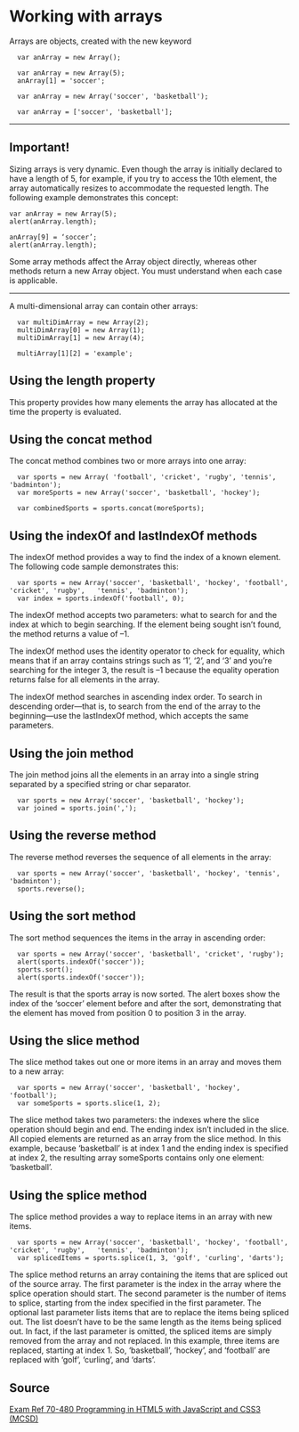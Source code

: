 # Working with arrays

Arrays are objects, created with the new keyword

```
  var anArray = new Array();

  var anArray = new Array(5);
  anArray[1] = 'soccer';
  
  var anArray = new Array('soccer', 'basketball');

  var anArray = ['soccer', 'basketball'];
```

---

## Important!

Sizing arrays is very dynamic. Even though the array is initially declared to have a length of 5, for example, if you try to access the 10th element, the array automatically resizes to accommodate the requested length. The following example demonstrates this concept:

```
var anArray = new Array(5);
alert(anArray.length);

anArray[9] = ‘soccer’;
alert(anArray.length);
```

Some array methods affect the Array object directly, whereas other methods return a new Array object. You must understand when each case is applicable.

---

A multi-dimensional array can contain other arrays:

```
  var multiDimArray = new Array(2);
  multiDimArray[0] = new Array(1);
  multiDimArray[1] = new Array(4);

  multiArray[1][2] = 'example';
```

## Using the length property

This property provides how many elements the array has allocated at the time the property is evaluated.

## Using the concat method

The concat method combines two or more arrays into one array:

```
  var sports = new Array( 'football', 'cricket', 'rugby', 'tennis', 'badminton');
  var moreSports = new Array('soccer', 'basketball', 'hockey');
  
  var combinedSports = sports.concat(moreSports);
```

## Using the indexOf and lastIndexOf methods

The indexOf method provides a way to find the index of a known element. The following code sample demonstrates this:

```
  var sports = new Array('soccer', 'basketball', 'hockey', 'football', 'cricket', 'rugby',   'tennis', 'badminton');
  var index = sports.indexOf('football', 0);
```

The indexOf method accepts two parameters: what to search for and the index at which to begin searching. If the element being sought isn’t found, the method returns a value of –1.

The indexOf method uses the identity operator to check for equality, which means that if an array contains strings such as ‘1’, ‘2’, and ‘3’ and you’re searching for the integer 3, the result is –1 because the equality operation returns false for all elements in the array. 

The indexOf method searches in ascending index order. To search in descending order—that is, to search from the end of the array to the beginning—use the lastIndexOf method, which accepts the same parameters.

## Using the join method

The join method joins all the elements in an array into a single string separated by a specified string or char separator.

```
  var sports = new Array('soccer', 'basketball', 'hockey');
  var joined = sports.join(',');
```

## Using the reverse method

The reverse method reverses the sequence of all elements in the array:

```
  var sports = new Array('soccer', 'basketball', 'hockey', 'tennis', 'badminton');
  sports.reverse();
```

## Using the sort method

The sort method sequences the items in the array in ascending order:

```
  var sports = new Array('soccer', 'basketball', 'cricket', 'rugby');
  alert(sports.indexOf('soccer'));
  sports.sort();
  alert(sports.indexOf('soccer'));
```

The result is that the sports array is now sorted. The alert boxes show the index of the ‘soccer’ element before and after the sort, demonstrating that the element has moved from position 0 to position 3 in the array.

## Using the slice method

The slice method takes out one or more items in an array and moves them to a new array:

```
  var sports = new Array('soccer', 'basketball', 'hockey', 'football');
  var someSports = sports.slice(1, 2);
```

The slice method takes two parameters: the indexes where the slice operation should begin and end. The ending index isn’t included in the slice. All copied elements are returned as an array from the slice method. In this example, because ‘basketball’ is at index 1 and the ending index is specified at index 2, the resulting array someSports contains only one element: ‘basketball’.

## Using the splice method

The splice method provides a way to replace items in an array with new items. 

```
  var sports = new Array('soccer', 'basketball', 'hockey', 'football', 'cricket', 'rugby',   'tennis', 'badminton');
  var splicedItems = sports.splice(1, 3, 'golf', 'curling', 'darts');
```

The splice method returns an array containing the items that are spliced out of the source array. The first parameter is the index in the array where the splice operation should start. The second parameter is the number of items to splice, starting from the index specified in the first parameter. The optional last parameter lists items that are to replace the items being
spliced out. The list doesn’t have to be the same length as the items being spliced out. In fact, if the last parameter is omitted, the spliced items are simply removed from the array and not replaced. In this example, three items are replaced, starting at index 1. So, ‘basketball’, ‘hockey’, and ‘football’ are replaced with ‘golf’, ‘curling’, and ‘darts’.

## Source

[Exam Ref 70-480 Programming in HTML5 with JavaScript and CSS3 (MCSD)](https://www.microsoft.com/en-us/p/exam-ref-70-480-programming-in-html5-with-javascript-and-css3-mcsd/fgqpf3h0qll7?activetab=pivot%3aoverviewtab)
